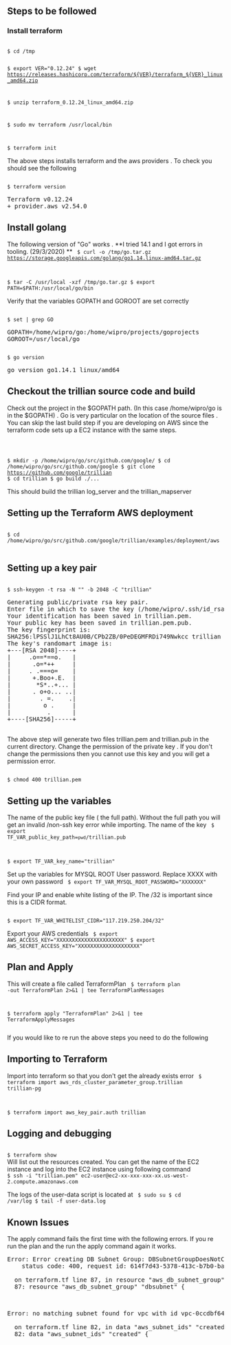 ## Steps to be followed ##
### Install terraform ###

<code>
$ cd /tmp

$ export VER="0.12.24"
$ wget https://releases.hashicorp.com/terraform/${VER}/terraform_${VER}_linux_amd64.zip

$ unzip terraform_0.12.24_linux_amd64.zip

$ sudo mv terraform /usr/local/bin

$ terraform init
</code>

The above steps installs terraform and the aws providers .  To check you should see the following

<code>
$ terraform version
</code>
<pre>
Terraform v0.12.24
+ provider.aws v2.54.0
</pre>

## Install golang ##

The following version of "Go" works . **I tried 14.1 and I got errors in tooling. (29/3/2020) **
<code>
$ curl -o /tmp/go.tar.gz https://storage.googleapis.com/golang/go1.14.linux-amd64.tar.gz

$ tar -C /usr/local -xzf /tmp/go.tar.gz
$ export PATH=$PATH:/usr/local/go/bin
</code>

Verify that the variables GOPATH and GOROOT are set correctly

<code>
$ set | grep GO
</code>
<pre>
GOPATH=/home/wipro/go:/home/wipro/projects/goprojects
GOROOT=/usr/local/go
</pre>

<code>
$ go version
</code>

<pre>
go version go1.14.1 linux/amd64
</pre>
## Checkout the trillian source code and build ##

Check out the project in the $GOPATH path. (In this case /home/wipro/go is in the $GOPATH) . Go is very particular on the location of the source files . 
You can skip the last build step if you are developing on AWS since the terraform code sets up a EC2 instance with the same steps. 


<code>

$ mkdir -p /home/wipro/go/src/github.com/google/
$ cd /home/wipro/go/src/github.com/google
$ git clone https://github.com/google/trillian
$ cd trillian
$ go build ./...
</code>

This should build the trillian log_server and the trillian_mapserver

## Setting up the Terraform AWS deployment 

<code>
$ cd /home/wipro/go/src/github.com/google/trillian/examples/deployment/aws

</code>

## Setting up a key pair 
<code>
$ ssh-keygen -t rsa -N "" -b 2048 -C "trillian"
</code>

<pre>
Generating public/private rsa key pair.
Enter file in which to save the key (/home/wipro/.ssh/id_rsa): trillian.pem
Your identification has been saved in trillian.pem.
Your public key has been saved in trillian.pem.pub.
The key fingerprint is:
SHA256:lPSSlJ1LhCt8AU0B/CPb2ZB/0PeDEGMFRDi749Nwkcc trillian
The key's randomart image is:
+---[RSA 2048]----+
|     .o==*==o.   |
|      .o=*++     |
|     . .===o=    |
|      +.Boo+.E.  |
|       *S*..+... |
|      . o+o... ..|
|        . =.    .|
|         o .     |
|          .      |
+----[SHA256]-----+

</pre>

The above step will generate two files trillian.pem and trillian.pub in the current directory. Change the permission of the private key . If you don't change the permissions then you cannot use this key and you will get a permission error. 

<code>
$ chmod 400 trillian.pem
</code>

## Setting up the variables ##

The name of the public key file ( the full path). Without the full path you will get an invalid /non-ssh key error while importing. 
The name of the key 
<code>
$ export TF_VAR_public_key_path=`pwd`/trillian.pub

$ export TF_VAR_key_name="trillian"
</code>

Set up the variables for MYSQL ROOT User password. Replace XXXX with your own password 
<code>
$ export TF_VAR_MYSQL_ROOT_PASSWORD="XXXXXXX"
</code>

Find your IP and enable white listing of the IP. The /32 is important since this is a CIDR format. 

<code>
$ export TF_VAR_WHITELIST_CIDR="117.219.250.204/32"
</code>

Export your AWS credentials
<code>
$ export AWS_ACCESS_KEY="XXXXXXXXXXXXXXXXXXXXXX"
$ export AWS_SECRET_ACCESS_KEY="XXXXXXXXXXXXXXXXXXXX"
</code>

## Plan and Apply ##
This will create a file called TerraformPlan
<code>
$ terraform plan -out TerraformPlan 2>&1 | tee TerraformPlanMessages

$ terraform apply "TerraformPlan" 2>&1 | tee TerraformApplyMessages

</code>
If you would like to re run the above steps you need to do the following 

## Importing to Terraform ##
Import  into terraform so that you don't get the  already exists error 
<code>
$ terraform import aws_rds_cluster_parameter_group.trillian trillian-pg

$ terraform import aws_key_pair.auth trillian
</code>

## Logging and debugging ##

<code>
$ terraform show 
</code>
Will list out the resources created. You can get the name of the EC2 instance and log into the EC2 instance using following command

<code>
$ ssh -i "trillian.pem" ec2-user@ec2-xx-xxx-xxx-xx.us-west-2.compute.amazonaws.com
</code>

The logs of the user-data script is located at 
<code>
$ sudo su
$ cd /var/log
$ tail -f user-data.log
</code>

## Known Issues ##
The apply command fails the first time with the following errors. If you re run the plan and the run the apply command again it works.
<pre>
Error: Error creating DB Subnet Group: DBSubnetGroupDoesNotCoverEnoughAZs: DB Subnet Group doesn't meet availability zone coverage requirement. Please add subnets to cover at least 2 availability zones. Current coverage: 1
	status code: 400, request id: 614f7d43-5378-413c-b7b0-ba56102d074e

  on terraform.tf line 87, in resource "aws_db_subnet_group" "dbsubnet":
  87: resource "aws_db_subnet_group" "dbsubnet" {


</pre>

<pre>
Error: no matching subnet found for vpc with id vpc-0ccdbf64aac782a44

  on terraform.tf line 82, in data "aws_subnet_ids" "created":
  82: data "aws_subnet_ids" "created" {


</pre>